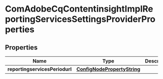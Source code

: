 
# ComAdobeCqContentinsightImplReportingServicesSettingsProviderProperties

## Properties
Name | Type | Description | Notes
------------ | ------------- | ------------- | -------------
**reportingservicesPeriodurl** | [**ConfigNodePropertyString**](ConfigNodePropertyString.md) |  |  [optional]



